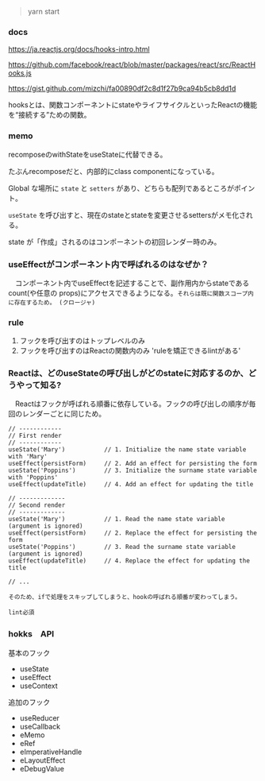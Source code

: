 > yarn start

### docs
https://ja.reactjs.org/docs/hooks-intro.html

https://github.com/facebook/react/blob/master/packages/react/src/ReactHooks.js

https://gist.github.com/mizchi/fa00890df2c8d1f27b9ca94b5cb8dd1d

hooksとは、関数コンポーネントにstateやライフサイクルといったReactの機能を“接続する”ための関数。

### memo
recomposeのwithStateをuseStateに代替できる。

たぶんrecomposeだと、内部的にclass componentになっている。

Global な場所に `state` と `setters` があり、どちらも配列であるところがポイント。

`useState` を呼び出すと、現在のstateとstateを変更させるsettersがメモ化される。

state が「作成」されるのはコンポーネントの初回レンダー時のみ。

### useEffectがコンポーネント内で呼ばれるのはなぜか？
　コンポーネント内でuseEffectを記述することで、副作用内からstateであるcount(や任意の props)にアクセスできるようになる。`それらは既に関数スコープ内に存在するため。 (クロージャ)`

### rule
1. フックを呼び出すのはトップレベルのみ
2. フックを呼び出すのはReactの関数内のみ
'ruleを矯正できるlintがある'

### Reactは、どのuseStateの呼び出しがどのstateに対応するのか、どうやって知る?
　Reactはフックが呼ばれる順番に依存している。フックの呼び出しの順序が毎回のレンダーごとに同じため。

```
// ------------
// First render
// ------------
useState('Mary')           // 1. Initialize the name state variable with 'Mary'
useEffect(persistForm)     // 2. Add an effect for persisting the form
useState('Poppins')        // 3. Initialize the surname state variable with 'Poppins'
useEffect(updateTitle)     // 4. Add an effect for updating the title

// -------------
// Second render
// -------------
useState('Mary')           // 1. Read the name state variable (argument is ignored)
useEffect(persistForm)     // 2. Replace the effect for persisting the form
useState('Poppins')        // 3. Read the surname state variable (argument is ignored)
useEffect(updateTitle)     // 4. Replace the effect for updating the title

// ...
```

`そのため、ifで処理をスキップしてしまうと、hookの呼ばれる順番が変わってしまう。`

`lint必須`


### hokks　API
基本のフック
- useState
- useEffect
- useContext

追加のフック
- useReducer
- useCallback
- eMemo
- eRef
- eImperativeHandle
- eLayoutEffect
- eDebugValue

